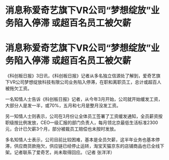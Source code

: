 # 消息称爱奇艺旗下VR公司“梦想绽放”业务陷入停滞 或超百名员工被欠薪

# 消息称爱奇艺旗下VR公司“梦想绽放”业务陷入停滞 或超百名员工被欠薪

《科创板日报》3日讯，《科创板日报》记者从多名独立信源处了解到，爱奇艺旗下VR公司梦想绽放科技有限公司业务陷入停滞，在职和离职员工，总计或超百人被拖欠工资。

一名知情人士告诉《科创板日报》记者，从今年3月开始，公司就开始缓发工资，大部分人是发一半，或70%，五月和七月是整月没发工资。

另一知情人士则表示，公司在3月份让全体员工签署了工资缓发通知，全员薪资按职级按比例发放，CEO一级汇报的部门负责人，每月领北京最低生活标准2300元，合计已欠薪3个月，部分被裁员工赔偿也未按时发放。

多名知情人士表示，公司目前比较困难，基本是全员欠薪，这半年业务也基本停滞，供应商货款拖欠，供应链已经停止运转，淘宝天猫京东的店铺商品也已全线下架。记者联系了爱奇艺，尚未取得回应。（记者
张洋洋）

